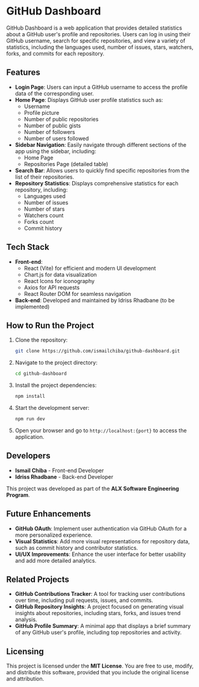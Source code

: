 
# GitHub Dashboard

GitHub Dashboard is a web application that provides detailed statistics about a GitHub user's profile and repositories. Users can log in using their GitHub username, search for specific repositories, and view a variety of statistics, including the languages used, number of issues, stars, watchers, forks, and commits for each repository.

## Features

- **Login Page**: Users can input a GitHub username to access the profile data of the corresponding user.
- **Home Page**: Displays GitHub user profile statistics such as:
  - Username
  - Profile picture
  - Number of public repositories
  - Number of public gists
  - Number of followers
  - Number of users followed
- **Sidebar Navigation**: Easily navigate through different sections of the app using the sidebar, including:
  - Home Page
  - Repositories Page (detailed table)
- **Search Bar**: Allows users to quickly find specific repositories from the list of their repositories.
- **Repository Statistics**: Displays comprehensive statistics for each repository, including:
  - Languages used
  - Number of issues
  - Number of stars
  - Watchers count
  - Forks count
  - Commit history

## Tech Stack

- **Front-end**: 
  - React (Vite) for efficient and modern UI development
  - Chart.js for data visualization
  - React Icons for iconography
  - Axios for API requests
  - React Router DOM for seamless navigation
- **Back-end**: Developed and maintained by Idriss Rhadbane (to be implemented)

## How to Run the Project

1. Clone the repository:
   ```bash
   git clone https://github.com/ismailchiba/github-dashboard.git
   ```

2. Navigate to the project directory:
   ```bash
   cd github-dashboard
   ```

3. Install the project dependencies:
   ```bash
   npm install
   ```

4. Start the development server:
   ```bash
   npm run dev
   ```

5. Open your browser and go to `http://localhost:{port}` to access the application.

## Developers

- **Ismail Chiba** - Front-end Developer
- **Idriss Rhadbane** - Back-end Developer

This project was developed as part of the **ALX Software Engineering Program**.

## Future Enhancements

- **GitHub OAuth**: Implement user authentication via GitHub OAuth for a more personalized experience.
- **Visual Statistics**: Add more visual representations for repository data, such as commit history and contributor statistics.
- **UI/UX Improvements**: Enhance the user interface for better usability and add more detailed analytics.

## Related Projects

- **GitHub Contributions Tracker**: A tool for tracking user contributions over time, including pull requests, issues, and commits.
- **GitHub Repository Insights**: A project focused on generating visual insights about repositories, including stars, forks, and issues trend analysis.
- **GitHub Profile Summary**: A minimal app that displays a brief summary of any GitHub user's profile, including top repositories and activity.

## Licensing

This project is licensed under the **MIT License**. You are free to use, modify, and distribute this software, provided that you include the original license and attribution.
